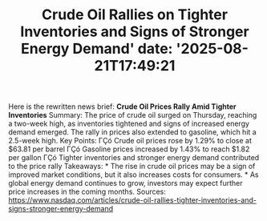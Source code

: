 ﻿---
title: "Crude Oil Rallies on Tighter Inventories and Signs of Stronger Energy Demand'
date: '2025-08-21T17:49:21"
category: "Markets"
summary: ""
slug: "crude oil rallies on tighter inventories and signs of strong"
source_urls:
  - "https://www.nasdaq.com/articles/crude-oil-rallies-tighter-inventories-and-signs-stronger-energy-demand"
seo:
  title: "Crude Oil Rallies on Tighter Inventories and Signs of Stronger Energy Demand | Hash n Hedge'
  description: '"
  keywords: ["news", "markets", "brief"]
---
Here is the rewritten news brief:  **Crude Oil Prices Rally Amid Tighter Inventories**  Summary: The price of crude oil surged on Thursday, reaching a two-week high, as inventories tightened and signs of increased energy demand emerged. The rally in prices also extended to gasoline, which hit a 2.5-week high.  Key Points: ΓÇó Crude oil prices rose by 1.29% to close at $63.81 per barrel ΓÇó Gasoline prices increased by 1.43% to reach $1.82 per gallon ΓÇó Tighter inventories and stronger energy demand contributed to the price rally  Takeaways:  * The rise in crude oil prices may be a sign of improved market conditions, but it also increases costs for consumers. * As global energy demand continues to grow, investors may expect further price increases in the coming months.  Sources: https://www.nasdaq.com/articles/crude-oil-rallies-tighter-inventories-and-signs-stronger-energy-demand 
